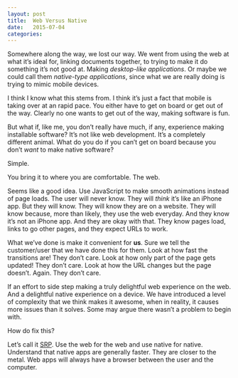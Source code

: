 ```yaml
---
layout: post
title:  Web Versus Native
date:   2015-07-04
categories:
---
```


Somewhere along the way, we lost our way. We went from using the web at what it’s ideal for, linking documents together, to trying to make it do something it’s not good at. Making *desktop-like applications*. Or maybe we could call them *native-type applications*, since what we are really doing is trying to mimic mobile devices.

I think I know what this stems from. I think it’s just a fact that mobile is taking over at an rapid pace. You either have to get on board or get out of the way. Clearly no one wants to get out of the way, making software is fun.

But what if, like me, you don’t really have much, if any, experience making installable software? It’s not like web development. It’s a completely different animal. What do you do if you can’t get on board because you don’t *want* to make native software?

Simple.

You bring it to where you are comfortable. The web.

Seems like a good idea. Use JavaScript to make smooth animations instead of page loads. The user will never know. They will *think* it’s like an iPhone app. But they will know. They will know they are on a website. They will know because, more than likely, they use the web everyday. And they know it’s not an iPhone app. And they are okay with that. They know pages load, links to go other pages, and they expect URLs to work.

What we’ve done is make it convenient for **us**. Sure we tell the customer/user that we have done this for them. Look at how fast the transitions are! They don’t care. Look at how only part of the page gets updated! They don’t care. Look at how the URL changes but the page doesn’t. Again. They don’t care.

If an effort to side step making a truly delightful web experience on the web. And a delightful native experience on a device. We have introduced a level of complexity that we think makes it awesome, when in reality, it causes more issues than it solves. Some may argue there wasn’t a problem to begin with.

How do fix this?

Let’s call it [SRP](http://en.wikipedia.org/wiki/Single_responsibility_principle). Use the web for the web and use native for native. Understand that native apps are generally faster. They are closer to the metal. Web apps will always have a browser between the user and the computer.
